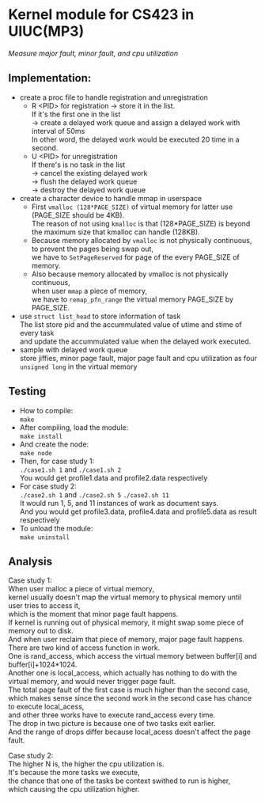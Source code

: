 # Kernel module for CS423 in UIUC(MP3)
*Measure major fault, minor fault, and cpu utilization*  

## Implementation:  
* create a proc file to handle registration and unregistration  
  * R \<PID\> for registration -> store it in the list.  
    If it's the first one in the list  
    -> create a delayed work queue and assign a delayed work with interval of 50ms  
    In other word, the delayed work would be executed 20 time in a second.
  * U \<PID\> for unregistration  
    If there's is no task in the list  
    -> cancel the existing delayed work  
    -> flush the delayed work queue  
    -> destroy the delayed work queue  
* create a character device to handle mmap in userspace  
  * First `vmalloc (128*PAGE_SIZE)` of virtual memory for latter use (PAGE\_SIZE should be 4KB).  
    The reason of not using `kmalloc` is that 
    (128\*PAGE\_SIZE) is beyond the maximum size that kmalloc can handle (128KB).  
  * Because memory allocated by `vmalloc` is not physically continuous,  
    to prevent the pages being swap out,  
    we have to `SetPageReserved` for page of the every PAGE\_SIZE of memory.  
  * Also because memory allocated by vmalloc is not physically continuous,  
    when user `mmap` a piece of memory,  
    we have to `remap_pfn_range` the virtual memory PAGE\_SIZE by PAGE\_SIZE.  
* use `struct list_head` to store information of task  
  The list store pid and the accummulated value of utime and stime of every task  
  and update the accummulated value when the delayed work executed.  
* sample with delayed work queue  
  store jiffies, minor page fault, major page fault and cpu utilization as four `unsigned long` in the virtual memory  

## Testing  
* How to compile:  
	`make`  
* After compiling, load the module:  
	`make install`  
* And create the node:  
	`make node`  
* Then, for case study 1:  
	`./case1.sh 1` and `./case1.sh 2`  
  You would get profile1.data and profile2.data respectively  
* For case study 2:  
	`./case2.sh 1` and `./case2.sh 5` `./case2.sh 11`  
  It would run 1, 5, and 11 instances of work as document says.  
  And you would get profile3.data, profile4.data and profile5.data as result respectively  
* To unload the module:  
	`make uninstall`  
## Analysis  
Case study 1:  
	When user malloc a piece of virtual memory,  
	kernel usually doesn't map the virtual memory to physical memory until user tries to access it,  
	which is the moment that minor page fault happens.  
	If kernel is running out of physical memory, it might swap some piece of memory out to disk.  
	And when user reclaim that piece of memory, major page fault happens.  
	There are two kind of access function in work.  
	One is rand_access, which access the virtual memory between buffer[i] and buffer[i]+1024*1024.  
	Another one is local_access, which actually has nothing to do with the virtual memory, and would never trigger page fault.  
	The total page fault of the first case is much higher than the second case,  
	which makes sense since the second work in the second case has chance to execute local_acess,  
	and other three works have to execute rand_access every time.   
	The drop in two picture is because one of two tasks exit earlier.  
	And the range of drops differ because local_acess doesn't affect the page fault.  

Case study 2:  
	The higher N is, the higher the cpu utilization is.  
	It's because the more tasks we execute,  
	the chance that one of the tasks be context swithed to run is higher,  
	which causing the cpu utilization higher.  
